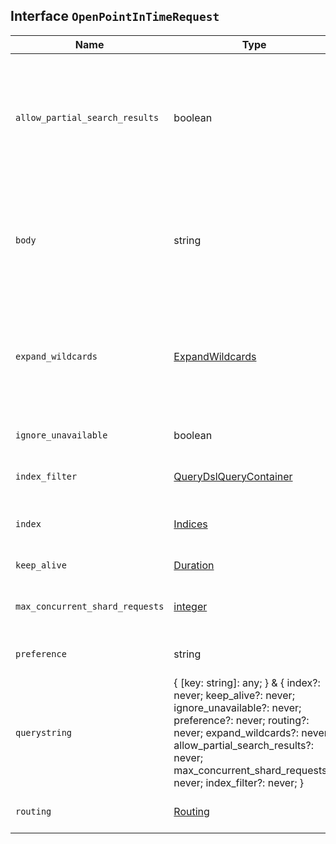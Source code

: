 ## Interface `OpenPointInTimeRequest`

| Name | Type | Description |
| - | - | - |
| `allow_partial_search_results` | boolean | Indicates whether the point in time tolerates unavailable shards or shard failures when initially creating the PIT. If `false`, creating a point in time request when a shard is missing or unavailable will throw an exception. If `true`, the point in time will contain all the shards that are available at the time of the request. |
| `body` | string | ({ [key: string]: any; } & { index?: never; keep_alive?: never; ignore_unavailable?: never; preference?: never; routing?: never; expand_wildcards?: never; allow_partial_search_results?: never; max_concurrent_shard_requests?: never; index_filter?: never; }) | All values in `body` will be added to the request body. |
| `expand_wildcards` | [ExpandWildcards](./ExpandWildcards.md) | The type of index that wildcard patterns can match. If the request can target data streams, this argument determines whether wildcard expressions match hidden data streams. It supports comma-separated values, such as `open,hidden`. Valid values are: `all`, `open`, `closed`, `hidden`, `none`. |
| `ignore_unavailable` | boolean | If `false`, the request returns an error if it targets a missing or closed index. |
| `index_filter` | [QueryDslQueryContainer](./QueryDslQueryContainer.md) | Filter indices if the provided query rewrites to `match_none` on every shard. |
| `index` | [Indices](./Indices.md) | A comma-separated list of index names to open point in time; use `_all` or empty string to perform the operation on all indices |
| `keep_alive` | [Duration](./Duration.md) | Extend the length of time that the point in time persists. |
| `max_concurrent_shard_requests` | [integer](./integer.md) | Maximum number of concurrent shard requests that each sub-search request executes per node. |
| `preference` | string | The node or shard the operation should be performed on. By default, it is random. |
| `querystring` | { [key: string]: any; } & { index?: never; keep_alive?: never; ignore_unavailable?: never; preference?: never; routing?: never; expand_wildcards?: never; allow_partial_search_results?: never; max_concurrent_shard_requests?: never; index_filter?: never; } | All values in `querystring` will be added to the request querystring. |
| `routing` | [Routing](./Routing.md) | A custom value that is used to route operations to a specific shard. |
